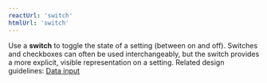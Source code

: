 ```yaml
---
reactUrl: 'switch'
htmlUrl: 'switch'
---
```

Use a **switch** to toggle the state of a setting (between on and off). Switches and checkboxes can often be used interchangeably, but the switch provides a more explicit, visible representation on a setting. Related design guidelines: [Data input](design-guidelines/usage-and-behavior/data-input)
